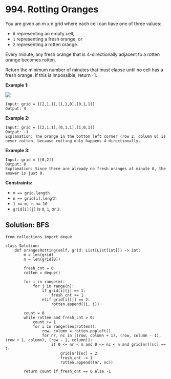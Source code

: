# 994. Rotting Oranges

You are given an m x n grid where each cell can have one of three values:

- `0` representing an empty cell,
- `1` representing a fresh orange, or
- `2` representing a rotten orange.

Every minute, any fresh orange that is 4-directionally adjacent to a rotten orange becomes rotten.

Return the minimum number of minutes that must elapse until no cell has a fresh orange. If this is impossible, return -1.

**Example 1:**

![](https://assets.leetcode.com/uploads/2019/02/16/oranges.png)

```
Input: grid = [[2,1,1],[1,1,0],[0,1,1]]
Output: 4
```

**Example 2:**

```
Input: grid = [[2,1,1],[0,1,1],[1,0,1]]
Output: -1
Explanation: The orange in the bottom left corner (row 2, column 0) is never rotten, because rotting only happens 4-directionally.
```

**Example 3:**

```
Input: grid = [[0,2]]
Output: 0
Explanation: Since there are already no fresh oranges at minute 0, the answer is just 0.
```

**Constraints:**

- `m == grid.length`
- `n == grid[i].length`
- `1 <= m, n <= 10`
- `grid[i][j]` is `0`, `1`, or `2`.


## Solution: BFS

```python3
from collections import deque 

class Solution:
    def orangesRotting(self, grid: List[List[int]]) -> int:
        m = len(grid)
        n = len(grid[0])

        fresh_cnt = 0
        rotten = deque()

        for i in range(m):
            for j in range(n):
                if grid[i][j] == 1:
                    fresh_cnt += 1
                elif grid[i][j] == 2:
                    rotten.append((i, j))

        count = 0
        while rotten and fresh_cnt > 0:
            count += 1
            for i in range(len(rotten)):
                row, column = rotten.popleft()
                for nr, nc in [(row, column + 1), (row, column - 1), (row + 1, column), (row - 1, column)]:
                    if 0 <= nr < m and 0 <= nc < n and grid[nr][nc] == 1:
                        grid[nr][nc] = 2
                        fresh_cnt -= 1
                        rotten.append((nr, nc))

        return count if fresh_cnt == 0 else -1
```
